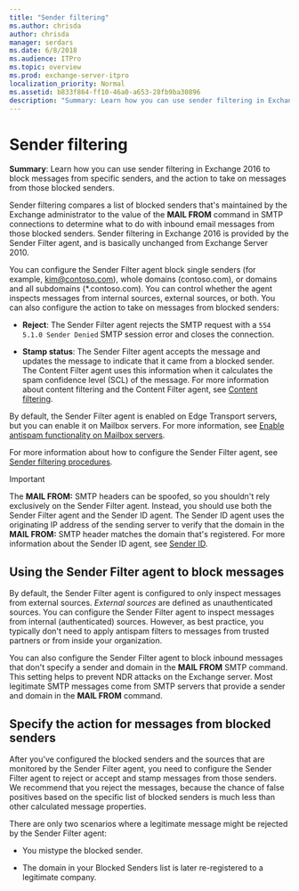 ```yaml
---
title: "Sender filtering"
ms.author: chrisda
author: chrisda
manager: serdars
ms.date: 6/8/2018
ms.audience: ITPro
ms.topic: overview
ms.prod: exchange-server-itpro
localization_priority: Normal
ms.assetid: b833f864-ff10-46a0-a653-28fb9ba30896
description: "Summary: Learn how you can use sender filtering in Exchange 2016 to block messages from specific senders, and the action to take on messages from those blocked senders."
---
```


# Sender filtering

 **Summary**: Learn how you can use sender filtering in Exchange 2016 to block messages from specific senders, and the action to take on messages from those blocked senders.
  
 Sender filtering compares a list of blocked senders that's maintained by the Exchange administrator to the value of the **MAIL FROM** command in SMTP connections to determine what to do with inbound email messages from those blocked senders. Sender filtering in Exchange 2016 is provided by the Sender Filter agent, and is basically unchanged from Exchange Server 2010. 
  
You can configure the Sender Filter agent block single senders (for example, kim@contoso.com), whole domains (contoso.com), or domains and all subdomains (\*.contoso.com). You can control whether the agent inspects messages from internal sources, external sources, or both. You can also configure the action to take on messages from blocked senders:
  
- **Reject**: The Sender Filter agent rejects the SMTP request with a `554 5.1.0 Sender Denied` SMTP session error and closes the connection. 
    
- **Stamp status**: The Sender Filter agent accepts the message and updates the message to indicate that it came from a blocked sender. The Content Filter agent uses this information when it calculates the spam confidence level (SCL) of the message. For more information about content filtering and the Content Filter agent, see [Content filtering](content-filtering.md).
    
By default, the Sender Filter agent is enabled on Edge Transport servers, but you can enable it on Mailbox servers. For more information, see [Enable antispam functionality on Mailbox servers](antispam-on-mailbox-servers.md).
  
For more information about how to configure the Sender Filter agent, see [Sender filtering procedures](sender-filtering-procedures.md).
  
> [!IMPORTANT]
> The **MAIL FROM:** SMTP headers can be spoofed, so you shouldn't rely exclusively on the Sender Filter agent. Instead, you should use both the Sender Filter agent and the Sender ID agent. The Sender ID agent uses the originating IP address of the sending server to verify that the domain in the **MAIL FROM:** SMTP header matches the domain that's registered. For more information about the Sender ID agent, see [Sender ID](sender-id.md). 
  
## Using the Sender Filter agent to block messages

By default, the Sender Filter agent is configured to only inspect messages from external sources. *External sources* are defined as unauthenticated sources. You can configure the Sender Filter agent to inspect messages from internal (authenticated) sources. However, as best practice, you typically don't need to apply antispam filters to messages from trusted partners or from inside your organization. 
  
You can also configure the Sender Filter agent to block inbound messages that don't specify a sender and domain in the **MAIL FROM** SMTP command. This setting helps to prevent NDR attacks on the Exchange server. Most legitimate SMTP messages come from SMTP servers that provide a sender and domain in the **MAIL FROM** command. 
  
## Specify the action for messages from blocked senders

After you've configured the blocked senders and the sources that are monitored by the Sender Filter agent, you need to configure the Sender Filter agent to reject or accept and stamp messages from those senders. We recommend that you reject the messages, because the chance of false positives based on the specific list of blocked senders is much less than other calculated message properties.
  
There are only two scenarios where a legitimate message might be rejected by the Sender Filter agent:
  
- You mistype the blocked sender.
    
- The domain in your Blocked Senders list is later re-registered to a legitimate company.
    

